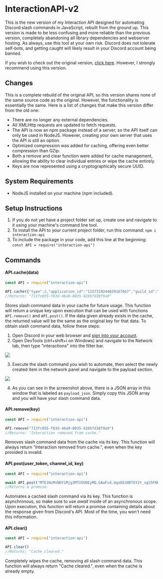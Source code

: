 # InteractionAPI-v2
This is the new version of my Interaction API designed for automating Discord slash commands in JavaScript, rebuilt from the ground up. This version is made to be less confusing and more reliable than the previous version, completely abandoning all library dependencies and webserver hosting. As always, use this tool at your own risk. Discord does not tolerate self-bots, and getting caught will likely result in your Discord account being banned.

If you wish to check out the original version, [click here](https://github.com/KaliyaAlkaline/InteractionAPI). However, I strongly recommend using this version.

## Changes
This is a complete rebuild of the original API, so this version shares none of the same source code as the original. However, the functionality is essentially the same. Here is a list of changes that make this version differ from the old one:
- There are no longer any external dependencies.
- All XMLHttp requests are updated to fetch requests.
- The API is now an npm package instead of a server, so the API itself can only be used in NodeJS. However, creating your own server that uses the API is still an option.
- Optimized compression was added for caching, offering even better compression than GZip.
- Both a remove and clear function were added for cache management, allowing the ability to clear individual entries or wipe the cache entirely.
- Keys are now represented using a cryptographically secure UUID.

## System Requirements
- NodeJS installed on your machine (npm included).

## Setup Instructions
1. If you do not yet have a project folder set up, create one and navigate to it using your machine's command line tool.
2. To install the API to your current project folder, run this command: `npm i interaction-api`
3. To include the package in your code, add this line at the beginning: `const API = require("interaction-api")`

## Commands
#### API.cache(data)
```js
const API = require("interaction-api")

API.cache({"type":2,"application_id":"1157319244829167667","guild_id":"1157315096872235139","channel_id":"1157315096872235142","session_id":"e835fdb99370bab56ff3f4dda56e286e","data":{"version":"1157322861548159058","id":"1157322861548159057","name":"test","type":1,"options":[],"application_command":{"id":"1157322861548159057","application_id":"1157319244829167667","version":"1157322861548159058","default_member_permissions":null,"type":1,"nsfw":false,"name":"test","description":"A slash command for testing.","dm_permission":true,"contexts":null,"integration_types":[0]},"attachments":[]},"nonce":"1157332087028580352"})
//Returns: "713fc855-f83d-46a9-8035-4205fd38f9a9"
```

Stores slash command data in your cache for future usage. This function will return a unique key upon execution that can be used with functions `API.remove()` and `API.post()`. If the data given already exists in the cache, the returned value will be the same as the original key for that data. To obtain slash command data, follow these steps:

1. Open Discord in your web browser and [sign into your account](https://discord.com/login).
2. Open DevTools (ctrl+shift+i on Windows) and navigate to the Network tab, then type "interactions" into the filter bar.

<img src="https://media.discordapp.net/attachments/1005922336219877377/1157353821178179644/271660389-d75822d3-87bc-4b1d-987e-ffd792774bce.png">

3. Execute the slash command you wish to automate, then select the newly created item in the network panel and navigate to the payload section.

<img src="https://media.discordapp.net/attachments/1005922336219877377/1157353820783906937/271660422-b8082267-c718-4373-85b8-08712c808994.png">

4. As you can see in the screenshot above, there is a JSON array in this window that is labeled as `payload_json`. Simply copy this JSON array and you will have your slash command data.


#### API.remove(key)
```js
const API = require("interaction-api")

API.remove("713fc855-f83d-46a9-8035-4205fd38f9a9")
//Returns: "Interaction removed from cache."
```

Removes slash command data from the cache via its key. This function will always return "Interaction removed from cache.", even when the key provided is invalid.


#### API.post(user_token, channel_id, key)
```js
const API = require("interaction-api")

await API.post("MTE1NzMxNDY1Mjg3MTU5ODEyMQ.GAwFsd.4goE630DTEY2t_sgS5FNK5eJwAFiaXl9kacaGA", "1157315096872235142", "1cc661c2-93de-4e81-b0d8-1527b6b9beba")
//Returns a promise.
```

Automates a cached slash command via its key. This function is asynchronous, so make sure to use *await* inside of an asynchronous scope. Upon execution, this function will return a promise containing details about the response given from Discord's API. Most of the time, you won't need this information.


#### API.clear()
```js
const API = require("interaction-api")

API.clear()
//Returns: "Cache cleared."
```

Completely wipes the cache, removing all slash command data. This function will always return "Cache cleared.", even when the cache is already empty.
